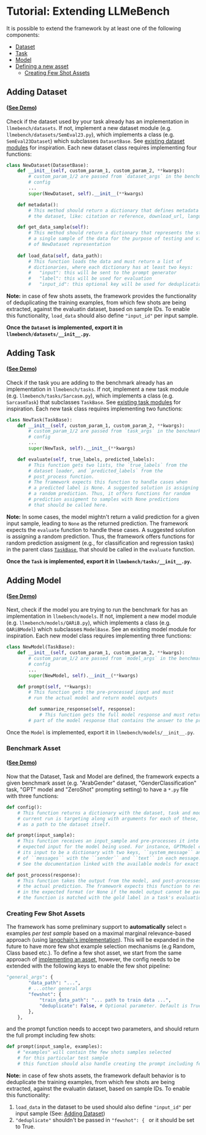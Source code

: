 # Tutorial: Extending LLMeBench
It is possible to extend the framework by at least one of the following components:
- [Dataset](#adding-dataset)
- [Task](#adding-dataset)
- [Model](#adding-dataset)
- [Defining a new asset](#benchmark-asset)
  - [Creating Few Shot Assets](#creating-few-shot-assets)


## Adding Dataset 
#### ([See Demo](https://youtu.be/_sO2PhKhKGA?feature=shared))
Check if the dataset used by your task already has an implementation in `llmebench/datasets`. If not, implement a new dataset module (e.g. `llmebench/datasets/SemEval23.py`), which implements a class (e.g. `SemEval23Dataset`) which subclasses `DatasetBase`. See [existing dataset modules](llmebench/datasets) for inspiration. Each new dataset class requires implementing four functions:

```python
class NewDataset(DatasetBase):
	def __init__(self, custom_param_1, custom_param_2, **kwargs):
		# custom_param_1/2 are passed from `dataset_args` in the benchmark
		# config
		...
		super(NewDataset, self).__init__(**kwargs)

	def metadata():
		# This method should return a dictionary that defines metadata describing
		# the dataset, like: citation or reference, download_url, language, etc.

	def get_data_sample(self):
		# This method should return a dictionary that represents the structure of
		# a single sample of the data for the purpose of testing and viewing
		# of NewDataset representation
	
	def load_data(self, data_path):
		# This function loads the data and must return a list of
		# dictionaries, where each dictionary has at least two keys:
		#   "input": this will be sent to the prompt generator
		#   "label": this will be used for evaluation
		#   "input_id": this optional key will be used for deduplication
```

**Note:** in case of few shots assets, the framework provides the functionality of deduplicating the training examples, from which few shots are being extracted, against the evaluatin dataset, based on sample IDs. To enable this functionality, `load_data` should also define `"input_id"` per input sample.

**Once the `Dataset` is implemented, export it in `llmebench/datasets/__init__.py`.**

## Adding Task 
#### ([See Demo](https://youtu.be/TN1bpWBpSTU?feature=shared))
Check if the task you are adding to the benchmark already has an implementation in `llmebench/tasks`. If not, implement a new task module (e.g. `llmebench/tasks/Sarcasm.py`), which implements a class (e.g. `SarcasmTask`) that subclasses `TaskBase`. See [existing task modules](llmebench/tasks) for inspiration. Each new task class requires implementing two functions:

```python
class NewTask(TaskBase):
	def __init__(self, custom_param_1, custom_param_2, **kwargs):
		# custom_param_1/2 are passed from `task_args` in the benchmark
		# config
		...
		super(NewTask, self).__init__(**kwargs)

	def evaluate(self, true_labels, predicted_labels):
		# This function gets two lists, the `true_labels` from the
		# dataset loader, and `predicted_labels` from the
		# post_process function. 
		# The framework expects this function to handle cases when
		# a predicted label is None. A suggested solution is assigning
		# a random prediction. Thus, it offers functions for random
		# prediction assigment to samples with None predictions
		# that should be called here. 
```

**Note:** In some cases, the model mightn't return a valid prediction for a given input sample, leading to `None` as the returned prediction. The framework expects the `evaluate` function to handle these cases. A suggested solution is assigning a random prediction. Thus, the framework offers functions for random prediction assigment (e.g., for classification and regression tasks) in the parent class [`TaskBase`](llmebench/tasks/task_base.py), that should be called in the `evaluate` function. 

**Once the `Task` is implemented, export it in `llmebench/tasks/__init__.py`.**

## Adding Model 
#### ([See Demo](https://youtu.be/J5H-BD8HQsk?feature=shared))
Next, check if the model you are trying to run the benchmark for has an implementation in `llmebench/models`. If not, implement a new model module (e.g. `llmebench/models/QARiB.py`), which implements a class (e.g. `QARiBModel`) which subclasses `ModelBase`. See an existing model module for inspiration. Each new model class requires implementing three functions:

```python
class NewModel(TaskBase):
	def __init__(self, custom_param_1, custom_param_2, **kwargs):
		# custom_param_1/2 are passed from `model_args` in the benchmark
		# config
		...
		super(NewModel, self).__init__(**kwargs)

	def prompt(self, **kwargs):
		# This function gets the pre-processed input and must
		# run the actual model and return model outputs

    	def summarize_response(self, response):
        	# This function gets the full model response and must return the 
		# part of the model response that contains the answer to the prompt
```

Once the `Model` is implemented, export it in `llmebench/models/__init__.py`.

### Benchmark Asset 
#### ([See Demo](https://youtu.be/j6sA5u7LHYM?feature=shared))
Now that the Dataset, Task and Model are defined, the framework expects a given benchmark asset (e.g. "ArabGender" dataset, "GenderClassification" task, "GPT" model and "ZeroShot" prompting setting) to have a `*.py` file with three functions:

```python
def config():
	# This function returns a dictionary with the dataset, task and model the
	# current run is targeting along with arguments for each of these, as well
	# as a path to the dataset itself.

def prompt(input_sample):
	# This function receives an input_sample and pre-processes it into the
	# expected input for the model being used. For instance, GPTModel expects
	# its input to be a dictionary with two keys, ``system_message`` and a list
	# of ``messages`` with the ``sender`` and ``text`` in each message.
	# See the documentation linked with the available models for exact specifications

def post_process(response):
	# This function takes the output from the model, and post-processes it to extract
	# the actual prediction. The framework expects this function to return a valied prediction
	# in the expected format (or None if the model output cannot be parsed). The output of 
	# the function is matched with the gold label in a task's evaluation function.
```


### Creating Few Shot Assets
The framework has some preliminary support to **automatically** select `n` examples _per test sample_ based on a maximal marginal relevance-based approach (using [langchain's implementation](https://python.langchain.com/docs/modules/model_io/prompts/example_selectors/mmr)). This will be expanded in the future to have more few shot example selection mechanisms (e.g Random, Class based etc.). To define a few shot asset, we start from the same approach of [implementing an asset](#benchmark-asset), however, the config needs to be extended with the following keys to enable the few shot pipeline:

```python
"general_args": {
        "data_path": "...",
        # ...other general args
        "fewshot": {
            "train_data_path": "... path to train data ...",
            "deduplicate": False, # Optional parameter. Default is True
        },
    },
```

and the prompt function needs to accept two parameters, and should return the full prompt including few shots:

```python
def prompt(input_sample, examples):
	# "examples" will contain the few shots samples selected
	# for this particular test sample
	# this function should also handle creating the prompt including few shots
```

**Note:** in case of few shots assets, the framework default behavior is to deduplicate the training examples, from which few shots are being extracted, against the evaluatin dataset, based on sample IDs. To enable this functionality: 
  1) `load_data` in the dataset to be used should also define `"input_id"` per input sample (See: [Adding Dataset](#adding-dataset))
  2)  `"deduplicate"` shouldn't be passed in `"fewshot": { ` or it should be set to True. 
